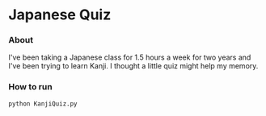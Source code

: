 # Japanese Quiz

### About

I've been taking a Japanese class for 1.5 hours a week for two years and I've been trying to learn Kanji.
I thought a little quiz might help my memory.

### How to run

```python
python KanjiQuiz.py
```
